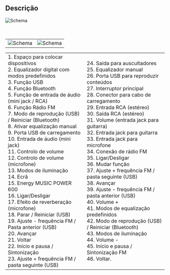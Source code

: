 ## Descrição 


![Schema](http://static.energysistem.com/images/manuals/42360/59c36d97f1ac2.jpg)<br> <br> <br>

|  |  |
|:-------|:-------|
|![Schema](http://static.energysistem.com/images/manuals/42360/59c36e1f28f30.jpg)|![Schema](http://static.energysistem.com/images/manuals/42360/59c375cb14b60.jpg)|

|  |  |
|:-------|:-------|
|1. Espaço para colocar dispositivos <br>2. Equalizador digital com modos predefinidos <br>3. Função USB <br>4. Função Bluetooth <br>5. Função de entrada de áudio <br> (mini jack / RCA) <br>6. Função Rádio FM <br>7. Modo de reprodução (USB) / Reiniciar (Bluetooth) <br>8. Ativar equalização manual <br>9. Porta USB de carregamento <br>10. Entrada de áudio (mini jack) <br>11. Controlo de volume <br>12. Controlo de volume (microfone) <br>13. Modos de iluminação <br>14. Ecrã <br>15. Energy MUSIC POWER 600 <br>16. Ligar/Desligar <br>17. Efeito de reverberação (microfone) <br>18. Parar / Reiniciar (USB) <br>19. Ajuste - frequência FM / Pasta anterior (USB) <br>20. Avançar <br>21. Voltar <br>22. Início e pausa / Sintonização <br>23. Ajuste + frequência FM / pasta seguinte (USB) |24. Saída para auscultadores <br>25. Equalizador manual <br>26. Porta USB para reproduzir conteúdos <br>27. Interruptor principal <br>28. Conector para cabo de carregamento <br>29. Entrada RCA (estéreo) <br>30. Saída RCA (estéreo) <br>31. Volume (entrada jack para guitarra)  <br>32. Entrada jack para guitarra <br>33. Entrada jack para microfone <br>34. Conexão de rádio FM <br>35. Ligar/Desligar <br>36. Mudar função <br>37. Ajuste + frequência FM / pasta seguinte (USB) <br>38. Avançar <br>39. Ajuste - frequência FM / pasta anterior (USB) <br>40. Volume + <br>41. Modos de equalização predefinidos <br>42. Modo de reprodução (USB) / Reiniciar (Bluetooth) <br>43. Modos de iluminação <br>44. Volume - <br>45. Início e pausa / Sintonização FM <br>46. Voltar.|





